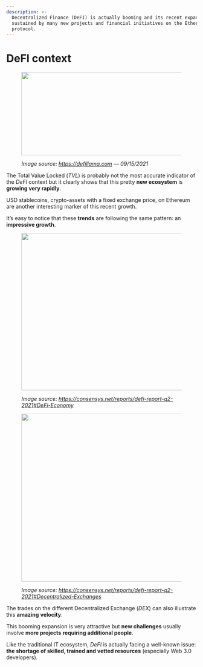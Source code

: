 ```yaml
---
description: >-
  Decentralized Finance (DeFI) is actually booming and its recent expansion is
  sustained by many new projects and financial initiatives on the Ethereum
  protocol.
---
```


# DeFI context

<figure><img src="https://miro.medium.com/v2/resize:fit:1400/0*L7n19HdKvi60xVsd" alt="" height="220" width="700"><figcaption><p><em>Image source:</em> <a href="https://defillama.com/"><em>https://defillama.com</em></a> <em>— 09/15/2021</em></p></figcaption></figure>

The Total Value Locked (_TVL_) is probably not the most accurate indicator of the _DeFI_ context but it clearly shows that this pretty **new ecosystem** is **growing very rapidly**.

USD stablecoins, crypto-assets with a fixed exchange price, on Ethereum are another interesting marker of this recent growth.

It’s easy to notice that these **trends** are following the same pattern: an **impressive growth**.

<figure><img src="https://miro.medium.com/v2/resize:fit:1400/0*omCIjqie_yj1ePhl" alt="" height="416" width="700"><figcaption><p><em>Image source:</em> <a href="https://consensys.net/reports/defi-report-q2-2021#DeFi-Economy"><em>https://consensys.net/reports/defi-report-q2-2021#DeFi-Economy</em></a></p></figcaption></figure>

<figure><img src="https://miro.medium.com/v2/resize:fit:1400/0*9oLEiSE-fTDcpUrx" alt="" height="444" width="700"><figcaption><p><em>Image source:</em> <a href="https://consensys.net/reports/defi-report-q2-2021#Decentralized-Exchanges"><em>https://consensys.net/reports/defi-report-q2-2021#Decentralized-Exchanges</em></a></p></figcaption></figure>

The trades on the different Decentralized Exchange (_DEX_) can also illustrate this **amazing** **velocity**.

This booming expansion is very attractive but **new challenges** usually involve **more projects** **requiring additional people**.

Like the traditional IT ecosystem, _DeFI_ is actually facing a well-known issue: **the shortage of skilled, trained and vetted resources** (especially Web 3.0 developers).
